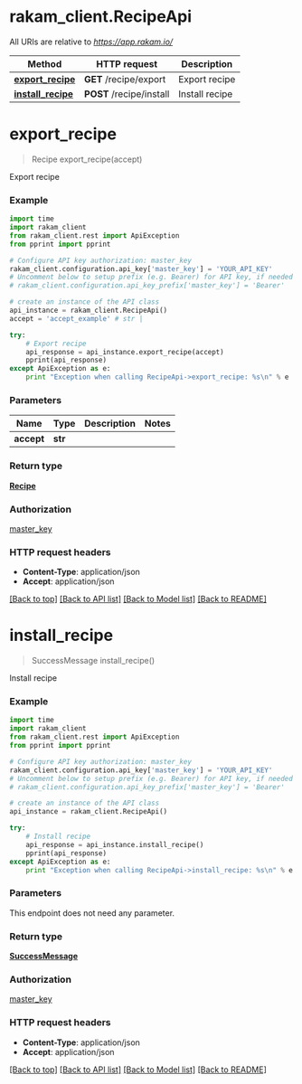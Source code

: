 # rakam_client.RecipeApi

All URIs are relative to *https://app.rakam.io/*

Method | HTTP request | Description
------------- | ------------- | -------------
[**export_recipe**](RecipeApi.md#export_recipe) | **GET** /recipe/export | Export recipe
[**install_recipe**](RecipeApi.md#install_recipe) | **POST** /recipe/install | Install recipe


# **export_recipe**
> Recipe export_recipe(accept)

Export recipe



### Example 
```python
import time
import rakam_client
from rakam_client.rest import ApiException
from pprint import pprint

# Configure API key authorization: master_key
rakam_client.configuration.api_key['master_key'] = 'YOUR_API_KEY'
# Uncomment below to setup prefix (e.g. Bearer) for API key, if needed
# rakam_client.configuration.api_key_prefix['master_key'] = 'Bearer'

# create an instance of the API class
api_instance = rakam_client.RecipeApi()
accept = 'accept_example' # str | 

try: 
    # Export recipe
    api_response = api_instance.export_recipe(accept)
    pprint(api_response)
except ApiException as e:
    print "Exception when calling RecipeApi->export_recipe: %s\n" % e
```

### Parameters

Name | Type | Description  | Notes
------------- | ------------- | ------------- | -------------
 **accept** | **str**|  | 

### Return type

[**Recipe**](Recipe.md)

### Authorization

[master_key](../README.md#master_key)

### HTTP request headers

 - **Content-Type**: application/json
 - **Accept**: application/json

[[Back to top]](#) [[Back to API list]](../README.md#documentation-for-api-endpoints) [[Back to Model list]](../README.md#documentation-for-models) [[Back to README]](../README.md)

# **install_recipe**
> SuccessMessage install_recipe()

Install recipe



### Example 
```python
import time
import rakam_client
from rakam_client.rest import ApiException
from pprint import pprint

# Configure API key authorization: master_key
rakam_client.configuration.api_key['master_key'] = 'YOUR_API_KEY'
# Uncomment below to setup prefix (e.g. Bearer) for API key, if needed
# rakam_client.configuration.api_key_prefix['master_key'] = 'Bearer'

# create an instance of the API class
api_instance = rakam_client.RecipeApi()

try: 
    # Install recipe
    api_response = api_instance.install_recipe()
    pprint(api_response)
except ApiException as e:
    print "Exception when calling RecipeApi->install_recipe: %s\n" % e
```

### Parameters
This endpoint does not need any parameter.

### Return type

[**SuccessMessage**](SuccessMessage.md)

### Authorization

[master_key](../README.md#master_key)

### HTTP request headers

 - **Content-Type**: application/json
 - **Accept**: application/json

[[Back to top]](#) [[Back to API list]](../README.md#documentation-for-api-endpoints) [[Back to Model list]](../README.md#documentation-for-models) [[Back to README]](../README.md)


